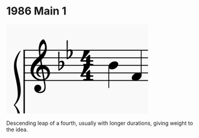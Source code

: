# 1986 Main 1

![alt text](1986main1.png)

Descending leap of a fourth, usually with longer durations, giving weight to the idea.
